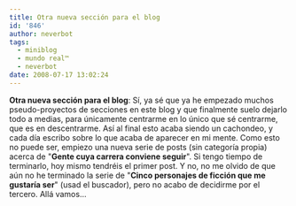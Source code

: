 ```yaml
---
title: Otra nueva sección para el blog
id: '846'
author: neverbot
tags:
  - miniblog
  - mundo real™
  - neverbot
date: 2008-07-17 13:02:24
---
```


**Otra nueva sección para el blog**: Sí, ya sé que ya he empezado muchos pseudo-proyectos de secciones en este blog y que finalmente suelo dejarlo todo a medias, para únicamente centrarme en lo único que sé centrarme, que es en descentrarme. Así al final esto acaba siendo un cachondeo, y cada día escribo sobre lo que acaba de aparecer en mi mente. Como esto no puede ser, empiezo una nueva serie de posts (sin categoría propia) acerca de "**Gente cuya carrera conviene seguir**". Si tengo tiempo de terminarlo, hoy mismo tendréis el primer post. Y no, no me olvido de que aún no he terminado la serie de "**Cinco personajes de ficción que me gustaría ser**" (usad el buscador), pero no acabo de decidirme por el tercero. Allá vamos...